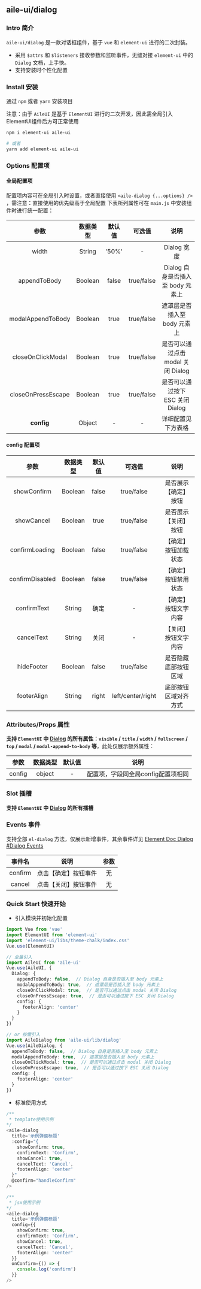 ## aile-ui/dialog

### Intro 简介

`aile-ui/dialog` 是一款对话框组件，基于 `vue` 和 `element-ui` 进行的二次封装。
- 采用 `$attrs` 和 `$listeners` 接收参数和监听事件，无缝对接 `element-ui` 中的 `Dialog` 文档，上手快。
- 支持安装时个性化配置

### Install 安装

通过 `npm` 或者 `yarn` 安装项目

注意：由于 `AileUI` 是基于 `ElementUI` 进行的二次开发，因此需全局引入ElementUI组件后方可正常使用

```bash
npm i element-ui aile-ui

# 或者
yarn add element-ui aile-ui
```

### Options 配置项

#### 全局配置项

配置项内容可在全局引入时设置，或者直接使用 `<aile-dialog {...options} />` ，需注意：直接使用的优先级高于全局配置
下表所列属性可在 `main.js` 中安装组件时进行统一配置：

|        参数        | 数据类型 | 默认值 |   可选值   |                说明                |
| :----------------: | :------: | :----: | :--------: | :--------------------------------: |
|       width        |  String  | '50%'  |     -      |            Dialog 宽度             |
|    appendToBody    | Boolean  | false  | true/false | Dialog 自身是否插入至 body 元素上  |
| modalAppendToBody  | Boolean  |  true  | true/false |    遮罩层是否插入至 body 元素上    |
| closeOnClickModal  | Boolean  |  true  | true/false | 是否可以通过点击 modal 关闭 Dialog |
| closeOnPressEscape | Boolean  |  true  | true/false |  是否可以通过按下 ESC 关闭 Dialog  |
|     **config**     |  Object  |   -    |     -      |         详细配置见下方表格         |

#### config 配置项

|      参数       | 数据类型 | 默认值 |      可选值       |         说明         |
| :-------------: | :------: | :----: | :---------------: | :------------------: |
|   showConfirm   | Boolean  | false  |    true/false     | 是否展示【确定】按钮 |
|   showCancel    | Boolean  |  true  |    true/false     | 是否展示【关闭】按钮 |
| confirmLoading  | Boolean  | false  |    true/false     | 【确定】按钮加载状态 |
| confirmDisabled | Boolean  | false  |    true/false     | 【确定】按钮禁用状态 |
|   confirmText   |  String  |  确定  |         -         | 【确定】按钮文字内容 |
|   cancelText    |  String  |  关闭  |         -         | 【关闭】按钮文字内容 |
|   hideFooter    | Boolean  | false  |    true/false     | 是否隐藏底部按钮区域 |
|   footerAlign   |  String  | right  | left/center/right | 底部按钮区域对齐方式 |

### Attributes/Props 属性

**支持 `ElementUI` 中 [Dialog](https://element.eleme.cn/#/zh-CN/component/Dialog) 的所有属性：`visible` / `title` / `width` / `fullscreen` / `top` / `modal` / `modal-append-to-body` 等**，此处仅展示额外属性：

|  参数  | 数据类型 | 默认值 |                说明                |
| :----: | :------: | :----: | :--------------------------------: |
| config |  object  |   -    | 配置项，字段同全局config配置项相同 |

### Slot 插槽

**支持 `ElementUI` 中 [Dialog](https://element.eleme.cn/#/zh-CN/component/Dialog) 的所有插槽**

### Events 事件

支持全部 `el-dialog` 方法，仅展示新增事件，其余事件详见 [Element Doc Dialog #Dialog Events](https://element.eleme.cn/#/zh-CN/component/dialog)

| 事件名  |         说明         | 参数  |
| :-----: | :------------------: | :---: |
| confirm | 点击【确定】按钮事件 |  无   |
| cancel  | 点击【关闭】按钮事件 |  无   |

### Quick Start 快速开始

- 引入模块并初始化配置

```ts
import Vue from 'vue'
import ElementUI from 'element-ui'
import 'element-ui/libs/theme-chalk/index.css'
Vue.use(ElementUI)

// 全量引入
import AileUI from 'aile-ui'
Vue.use(AileUI, {
  Dialog: {
    appendToBody: false,  // Dialog 自身是否插入至 body 元素上
    modalAppendToBody: true,  // 遮罩层是否插入至 body 元素上
    closeOnClickModal: true,  // 是否可以通过点击 modal 关闭 Dialog
    closeOnPressEscape: true,  // 是否可以通过按下 ESC 关闭 Dialog
    config: {
      footerAlign: 'center'
    }
  }
})

// or 按需引入
import AileDialog from 'aile-ui/lib/dialog'
Vue.use(AileDialog, {
  appendToBody: false,  // Dialog 自身是否插入至 body 元素上
  modalAppendToBody: true,  // 遮罩层是否插入至 body 元素上
  closeOnClickModal: true,  // 是否可以通过点击 modal 关闭 Dialog
  closeOnPressEscape: true,  // 是否可以通过按下 ESC 关闭 Dialog
  config: {
    footerAlign: 'center'
  }
})
```

- 标准使用方式

```ts
/**
 * template使用示例
*/
<aile-dialog
  title='示例弹窗标题'
  :config="{
    showConfirm: true,
    confirmText: 'Confirm',
    showCancel: true,
    cancelText: 'Cancel',
    footerAlign: 'center'
  }"
  @confirm="handleConfirm"
/>

/**
 * jsx使用示例
*/
<aile-dialog
  title='示例弹窗标题'
  config={{
    showConfirm: true,
    confirmText: 'Confirm',
    showCancel: true,
    cancelText: 'Cancel',
    footerAlign: 'center'
  }}
  onConfirm={() => {
    console.log('confirm')
  }}
/>
```
